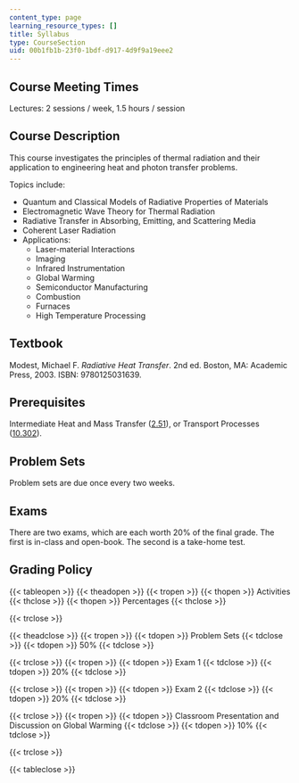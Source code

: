 ```yaml
---
content_type: page
learning_resource_types: []
title: Syllabus
type: CourseSection
uid: 00b1fb1b-23f0-1bdf-d917-4d9f9a19eee2
---
```


Course Meeting Times
--------------------

Lectures: 2 sessions / week, 1.5 hours / session

Course Description
------------------

This course investigates the principles of thermal radiation and their application to engineering heat and photon transfer problems.

Topics include:

*   Quantum and Classical Models of Radiative Properties of Materials
*   Electromagnetic Wave Theory for Thermal Radiation
*   Radiative Transfer in Absorbing, Emitting, and Scattering Media
*   Coherent Laser Radiation
*   Applications:
    *   Laser-material Interactions
    *   Imaging
    *   Infrared Instrumentation
    *   Global Warming
    *   Semiconductor Manufacturing
    *   Combustion
    *   Furnaces
    *   High Temperature Processing

Textbook
--------

Modest, Michael F. _Radiative Heat Transfer_. 2nd ed. Boston, MA: Academic Press, 2003. ISBN: 9780125031639.

Prerequisites
-------------

Intermediate Heat and Mass Transfer ([2.51](/courses/2-51-intermediate-heat-and-mass-transfer-fall-2008)), or Transport Processes ([10.302](/courses/10-302-transport-processes-fall-2004)).

Problem Sets
------------

Problem sets are due once every two weeks.

Exams
-----

There are two exams, which are each worth 20% of the final grade. The first is in-class and open-book. The second is a take-home test.

Grading Policy
--------------

{{< tableopen >}}
{{< theadopen >}}
{{< tropen >}}
{{< thopen >}}
Activities
{{< thclose >}}
{{< thopen >}}
Percentages
{{< thclose >}}

{{< trclose >}}

{{< theadclose >}}
{{< tropen >}}
{{< tdopen >}}
Problem Sets
{{< tdclose >}}
{{< tdopen >}}
50%
{{< tdclose >}}

{{< trclose >}}
{{< tropen >}}
{{< tdopen >}}
Exam 1
{{< tdclose >}}
{{< tdopen >}}
20%
{{< tdclose >}}

{{< trclose >}}
{{< tropen >}}
{{< tdopen >}}
Exam 2
{{< tdclose >}}
{{< tdopen >}}
20%
{{< tdclose >}}

{{< trclose >}}
{{< tropen >}}
{{< tdopen >}}
Classroom Presentation and Discussion on Global Warming
{{< tdclose >}}
{{< tdopen >}}
10%
{{< tdclose >}}

{{< trclose >}}

{{< tableclose >}}